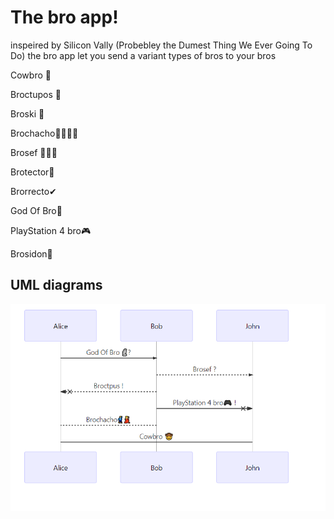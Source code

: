 # The bro app!

inspeired by Silicon Vally (Probebley the Dumest Thing We Ever Going To Do) 
the bro app let you send a variant types of bros to your bros 

Cowbro 🤠

Broctupos 🐙

Broski 🍻

Brochacho🕺🏼💃🏼

Brosef 👳🏽‍♂

Brotector🤺

Brorrecto✔

God Of Bro🗿

PlayStation 4 bro🎮

Brosidon🔱


##



## UML diagrams
![diagram](https://github.com/BroSystems/BroApp/blob/master/Diagram.png)
